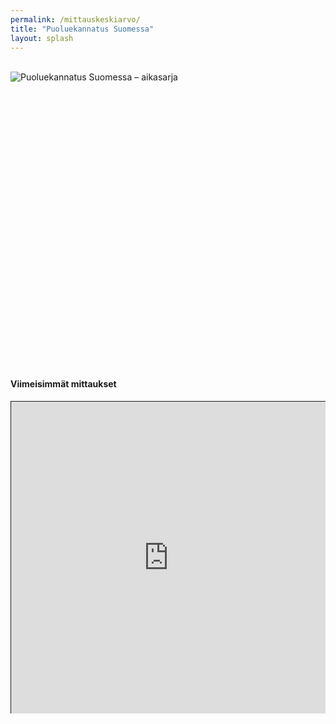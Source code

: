 ```yaml
---
permalink: /mittauskeskiarvo/
title: "Puoluekannatus Suomessa"
layout: splash
---
```


<br>
<div style="overflow-x:auto;">
<div style="min-height:454px;width:1000px"><script type="text/javascript" defer src="https://datawrapper.dwcdn.net/1wijf/embed.js?v=17" charset="utf-8"></script><noscript><img src="https://datawrapper.dwcdn.net/1wijf/full.png" alt="Puoluekannatus Suomessa – aikasarja" /></noscript></div>
</div>
<br>
<h4>Viimeisimmät mittaukset</h4>
<div style="overflow-x:hidden;width:100%;height:500px;">
<iframe src="https://storage.googleapis.com/asapop-website-20220812/_widgets/tables/fi.html" style="overflow-x:auto;width:100%;height:500px;border-style:solid;border-width:1px;"></iframe>
</div>

<!--
<div style="overflow-x:auto;">
<table>
  
<tr style="text-align:center">
  <td style="text-align:left">Toteuttaja</td>
  <td style="text-align:left">Keruuajan<br>alku</td>
  <td style="text-align:left">Keruuajan<br>loppu</td>
  <td></td>
  <td>Kok.</td>
  <td>PS</td>
  <td>SDP</td>
  <td>Kesk.</td>
  <td>Vihr.</td>
  <td>Vas.</td>
  <td>SFP</td>
  <td>KD</td>
  <td>Liik.</td>
  <td>Muut</td>
  <td style="text-align:left">Otanta</td>
  <td style="text-align:left">Ilmoitettu virhemarginaali<br>(%-yks.)</td>
</tr>

<tr style="border-top:1px solid lightgrey; border-bottom:1px solid lightgrey">
  <td style="background-color:white"></td>
  <td style="background-color:white"></td>
  <td style="background-color:white"></td>
  <td style="background-color:white"></td>
  <td style="background-color:#006288"></td>
  <td style="background-color:#FFDE55"></td>
  <td style="background-color:#E11931"></td>
  <td style="background-color:#01954B"></td>
  <td style="background-color:#61BF1A"></td>
  <td style="background-color:#F00A64"></td>
  <td style="background-color:#FFDD93"></td>
  <td style="background-color:#18359B"></td>
  <td style="background-color:#ae2375"></td>
  <td style="background-color:grey"></td>
  <td style="background-color:white"></td>
  <td style="background-color:white"></td>
</tr>

<tr>
<td><a href="" target="_blank" rel="noopener"></a><a href=""><sup>[55]</sup></a></td>
<td></td>
<td></td>
<td style="background-color:#E1193133"></td>
<td></td>
<td></td>
<td></td>
<td></td>
<td></td>
<td></td>
<td></td>
<td></td>
<td></td>
<td></td>
<td></td>
</tr>

</table>
</div>
-->
